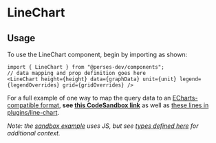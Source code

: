 # LineChart

## Usage

To use the LineChart component, begin by importing as shown:

```tsx
import { LineChart } from "@perses-dev/components";
// data mapping and prop definition goes here
<LineChart height={height} data={graphData} unit={unit} legend={legendOverrides} grid={gridOverrides} />
```

For a full example of one way to map the query data to an [ECharts-compatible format](https://echarts.apache.org/en/option.html#series-line.type), **see [this CodeSandbox link](https://codesandbox.io/s/perses-line-chart-component-using-echarts-1tg92v?file=/src/App.js)** as well as [these lines in plugins/line-chart](https://github.com/perses/perses/blob/v0.4.1/ui/panels-plugin/src/plugins/line-chart/LineChartContainer.tsx#L64).

*Note: the [sandbox example](https://codesandbox.io/s/perses-line-chart-component-using-echarts-1tg92v?file=/src/App.js) uses JS, but see [types defined here](https://github.com/perses/perses/blob/main/ui/components/src/model/graph.ts) for additional context.*
